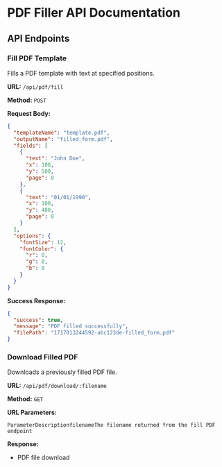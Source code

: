 # PDF Filler API Documentation

## API Endpoints

### Fill PDF Template

Fills a PDF template with text at specified positions.

**URL:** `/api/pdf/fill`

**Method:** `POST`

**Request Body:**

```json
{
  "templateName": "template.pdf",
  "outputName": "filled_form.pdf",
  "fields": [
    {
      "text": "John Doe",
      "x": 100,
      "y": 500,
      "page": 0
    },
    {
      "text": "01/01/1990",
      "x": 100,
      "y": 480,
      "page": 0
    }
  ],
  "options": {
    "fontSize": 12,
    "fontColor": {
      "r": 0,
      "g": 0,
      "b": 0
    }
  }
}
```

**Success Response:**

```json
{
  "success": true,
  "message": "PDF filled successfully",
  "filePath": "1717013244592-abc123de-filled_form.pdf"
}
```

### Download Filled PDF

Downloads a previously filled PDF file.

**URL:** `/api/pdf/download/:filename`

**Method:** `GET`

**URL Parameters:**

```
ParameterDescriptionfilenameThe filename returned from the fill PDF endpoint
```

**Response:**

- PDF file download
